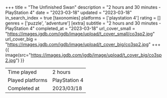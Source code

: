 +++
title = "The Unfinished Swan"
description = "2 hours and 30 minutes - PlayStation 4"
date = "2023-03-18"
updated = "2023-03-18"
in_search_index = true
[taxonomies]
platforms = ['playstation 4']
rating = []
genres = ['puzzle', 'adventure']
[extra]
subtitle = "2 hours and 30 minutes - PlayStation 4"
completed_at = "2023-03-18"
url_cover_small = "https://images.igdb.com/igdb/image/upload/t_cover_small/co3sp2.jpg"
url_cover_big = "https://images.igdb.com/igdb/image/upload/t_cover_big/co3sp2.jpg"
+++
{{ image(src="https://images.igdb.com/igdb/image/upload/t_cover_big/co3sp2.jpg") }}

|              |            |
| ------------ | ---------- |
| Time played  | 2 hours |
| Played platforms    | PlayStation 4 |
| Completed at | 2023/03/18 |



